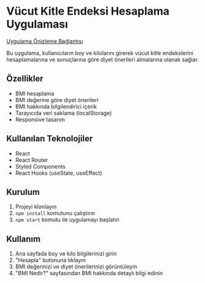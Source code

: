 # Vücut Kitle Endeksi Hesaplama Uygulaması

[Uygulama Önizleme Bağlantısı](https://your-netlify-url.netlify.app)

Bu uygulama, kullanıcıların boy ve kilolarını girerek vücut kitle endekslerini hesaplamalarına ve sonuçlarına göre diyet önerileri almalarına olanak sağlar.

## Özellikler

- BMI hesaplama
- BMI değerine göre diyet önerileri
- BMI hakkında bilgilendirici içerik
- Tarayıcıda veri saklama (localStorage)
- Responsive tasarım

## Kullanılan Teknolojiler

- React
- React Router
- Styled Components
- React Hooks (useState, useEffect)

## Kurulum

1. Projeyi klonlayın
2. `npm install` komutunu çalıştırın
3. `npm start` komutu ile uygulamayı başlatın

## Kullanım

1. Ana sayfada boy ve kilo bilgilerinizi girin
2. "Hesapla" butonuna tıklayın
3. BMI değerinizi ve diyet önerilerinizi görüntüleyin
4. "BMI Nedir?" sayfasından BMI hakkında detaylı bilgi edinin 